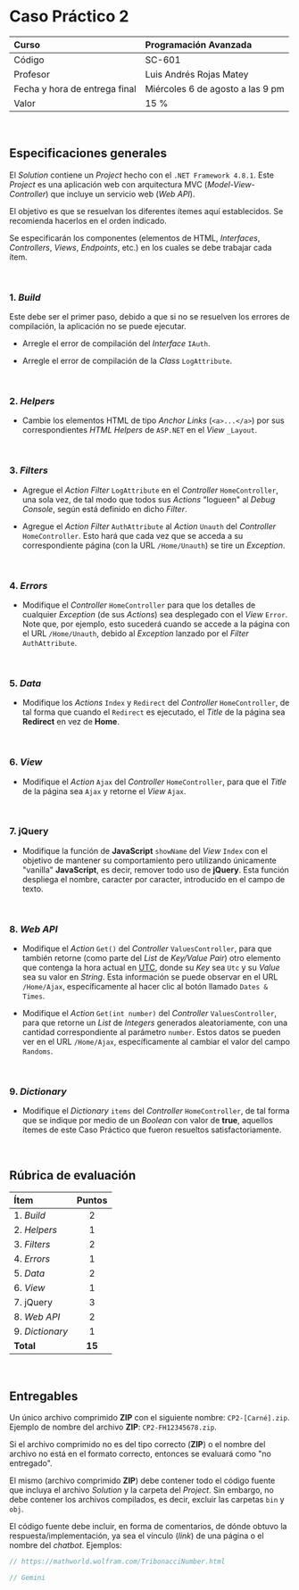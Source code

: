 ﻿# Caso Práctico 2

| Curso                         | Programación Avanzada            |
| :---------------------------- | :------------------------------- |
| Código                        | SC-601                           |
| Profesor                      | Luis Andrés Rojas Matey          |
| Fecha y hora de entrega final | Miércoles 6 de agosto a las 9 pm |
| Valor                         | 15 %                             |

<br />

## Especificaciones generales

El _Solution_ contiene un _Project_ hecho con el `.NET Framework 4.8.1`. Este _Project_ es una aplicación web con arquitectura MVC (_Model-View-Controller_) que incluye un servicio web (_Web API_).

El objetivo es que se resuelvan los diferentes ítemes aquí establecidos. Se recomienda hacerlos en el orden indicado.

Se especificarán los componentes (elementos de HTML, _Interfaces_, _Controllers_, _Views_, _Endpoints_, etc.) en los cuales se debe trabajar cada ítem.

<br />

### 1. _Build_

Este debe ser el primer paso, debido a que si no se resuelven los errores de compilación, la aplicación no se puede ejecutar.

- Arregle el error de compilación del _Interface_ `IAuth`.

- Arregle el error de compilación de la _Class_ `LogAttribute`.

<br />

### 2. _Helpers_

- Cambie los elementos HTML de tipo _Anchor Links_ (`<a>...</a>`) por sus correspondientes _HTML Helpers_ de `ASP.NET` en el _View_ `_Layout`.

<br />

### 3. _Filters_

- Agregue el _Action Filter_ `LogAttribute` en el _Controller_ `HomeController`, una sola vez, de tal modo que todos sus _Actions_ "logueen" al _Debug Console_, según está definido en dicho _Filter_.

- Agregue el _Action Filter_ `AuthAttribute` al _Action_ `Unauth` del _Controller_ `HomeController`. Esto hará que cada vez que se acceda a su correspondiente página (con la URL `/Home/Unauth`) se tire un _Exception_.

<br />

### 4. _Errors_ 

- Modifique el _Controller_ `HomeController` para que los detalles de cualquier _Exception_ (de sus _Actions_) sea desplegado con el _View_ `Error`. Note que, por ejemplo, esto sucederá cuando se accede a la página con el URL `/Home/Unauth`, debido al _Exception_ lanzado por el _Filter_ `AuthAttribute`.

<br />

### 5. _Data_

- Modifique los _Actions_ `Index` y `Redirect` del _Controller_ `HomeController`, de tal forma que cuando el `Redirect` es ejecutado, el _Title_ de la página sea **Redirect** en vez de **Home**.

<br />

### 6. _View_ 

- Modifique el _Action_ `Ajax` del _Controller_ `HomeController`, para que el _Title_ de la página sea `Ajax` y retorne el _View_ `Ajax`.

<br />

### 7. jQuery

- Modifique la función de **JavaScript** `showName` del _View_ `Index` con el objetivo de mantener su comportamiento pero utilizando únicamente "vanilla" **JavaScript**, es decir, remover todo uso de **jQuery**. Esta función despliega el nombre, caracter por caracter, introducido en el campo de texto.

<br />

### 8. _Web API_ 

- Modifique el _Action_ `Get()` del _Controller_ `ValuesController`, para que también retorne (como parte del _List_ de _Key/Value Pair_) otro elemento que contenga la hora actual en [UTC](https://es.wikipedia.org/wiki/Tiempo_universal_coordinado), donde su _Key_ sea `Utc` y su _Value_ sea su valor en _String_. Esta información se puede observar en el URL `/Home/Ajax`, específicamente al hacer clic al botón llamado `Dates & Times`.

- Modifique el _Action_ `Get(int number)` del _Controller_ `ValuesController`, para que retorne un _List_ de _Integers_ generados aleatoriamente, con una cantidad correspondiente al parámetro `number`. Estos datos se pueden ver en el URL `/Home/Ajax`, específicamente al cambiar el valor del campo `Randoms`.

<br />

### 9. _Dictionary_

- Modifique el _Dictionary_ `items` del _Controller_ `HomeController`, de tal forma que se indique por medio de un _Boolean_ con valor de **true**, aquellos ítemes de este Caso Práctico que fueron resueltos satisfactoriamente.

<br />

## Rúbrica de evaluación

| **Ítem**        | **Puntos** |
| :-------------- | :--------: |
| 1. _Build_      |     2      |
| 2. _Helpers_    |     1      |
| 3. _Filters_    |     2      |
| 4. _Errors_     |     1      |
| 5. _Data_       |     2      |
| 6. _View_       |     1      |
| 7. jQuery       |     3      |
| 8. _Web API_    |     2      |
| 9. _Dictionary_ |     1      |
| **Total**       |   **15**   |

<br />

## Entregables

Un único archivo comprimido **ZIP** con el siguiente nombre: `CP2-[Carné].zip`. Ejemplo de nombre del archivo **ZIP**: `CP2-FH12345678.zip`.

Si el archivo comprimido no es del tipo correcto (**ZIP**) o el nombre del archivo no está en el formato correcto, entonces se evaluará como "no entregado".

El mismo (archivo comprimido **ZIP**) debe contener todo el código fuente que incluya el archivo _Solution_ y la carpeta del _Project_. Sin embargo, no debe contener los archivos compilados, es decir, excluir las carpetas `bin` y `obj`.

El código fuente debe incluir, en forma de comentarios, de dónde obtuvo la respuesta/implementación, ya sea el vínculo (_link_) de una página o el nombre del _chatbot_. Ejemplos:

```js
// https://mathworld.wolfram.com/TribonacciNumber.html

// Gemini
```
